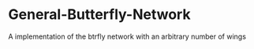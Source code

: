 # General-Butterfly-Network
 A implementation of the btrfly network with an arbitrary number of wings
